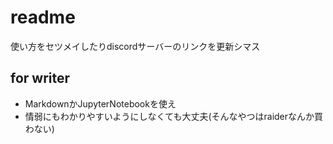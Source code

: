 # readme
使い方をセツメイしたりdiscordサーバーのリンクを更新シマス

## for writer
- MarkdownかJupyterNotebookを使え
- 情弱にもわかりやすいようにしなくても大丈夫(そんなやつはraiderなんか買わない)
